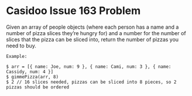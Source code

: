 # Casidoo Issue 163 Problem

Given an array of people objects (where each person has a name and a number of pizza slices they’re hungry for) and a number for the number of slices that the pizza can be sliced into, return the number of pizzas you need to buy.

```
Example:

$ arr = [{ name: Joe, num: 9 }, { name: Cami, num: 3 }, { name: Cassidy, num: 4 }]
$ gimmePizza(arr, 8)
$ 2 // 16 slices needed, pizzas can be sliced into 8 pieces, so 2 pizzas should be ordered
```
